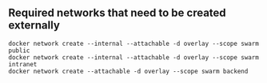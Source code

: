 ## Required networks that need to be created externally

    docker network create --internal --attachable -d overlay --scope swarm public
    docker network create --internal --attachable -d overlay --scope swarm intranet
    docker network create --attachable -d overlay --scope swarm backend
